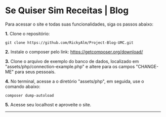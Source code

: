 # **Se Quiser Sim Receitas | Blog**

Para acessar o site e todas suas funcionalidades, siga os passos abaixo:

**1.** Clone o repositório:
   ```shell
   git clone https://github.com/RickyAlm/Project-Blog-UMC.git
   ```

**2.** Instale o composer pelo link: https://getcomposer.org/download/

**3.** Clone o arquivo de exemplo do banco de dados, localizado em "assets/php/connection-example.php" e altere para os campos "CHANGE-ME" para seus pessoais.

**4.** No terminal, acesse a o diretório "assets/php", em seguida, use o comando abaixo:
  ```shell
  composer dump-autoload
  ```

**5.** Acesse seu localhost e aproveite o site.
****